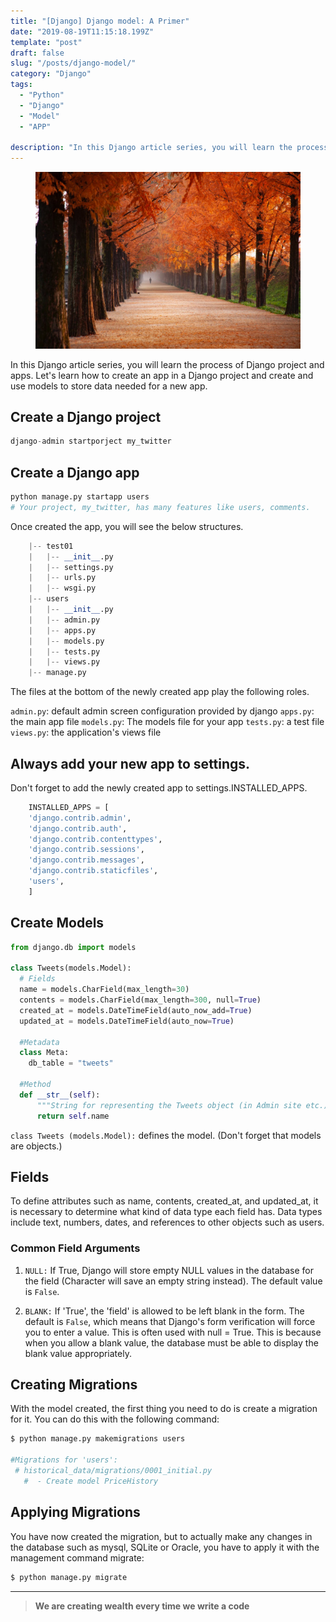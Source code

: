 ```yaml
---
title: "[Django] Django model: A Primer"
date: "2019-08-19T11:15:18.199Z"
template: "post"
draft: false
slug: "/posts/django-model/"
category: "Django"
tags:
  - "Python"
  - "Django"
  - "Model"
  - "APP"

description: "In this Django article series, you will learn the process of Django project and apps."
---
```


<figure>
    <img src="/media/nature-photo4.jpeg" alt="unsplash-film">
    <!-- <figcaption>Splendid</figcaption> -->
</figure>

In this Django article series, you will learn the process of Django project and apps. Let's learn how to create an app in a Django project and create and use models to store data needed for a new app.

## Create a Django project

```python
django-admin startporject my_twitter
```

## Create a Django app

```python
python manage.py startapp users
# Your project, my_twitter, has many features like users, comments.
```

Once created the app, you will see the below structures.

```python
    |-- test01
    |   |-- __init__.py
    |   |-- settings.py
    |   |-- urls.py
    |   |-- wsgi.py
    |-- users
    |   |-- __init__.py
    |   |-- admin.py
    |   |-- apps.py
    |   |-- models.py
    |   |-- tests.py
    |   |-- views.py
    |-- manage.py
```

The files at the bottom of the newly created app play the following roles.

`admin.py`: default admin screen configuration provided by django
`apps.py`: the main app file
`models.py`: The models file for your app
`tests.py`: a test file
`views.py`: the application's views file

## Always add your new app to settings.

Don't forget to add the newly created app to settings.INSTALLED_APPS.

```python
    INSTALLED_APPS = [
    'django.contrib.admin',
    'django.contrib.auth',
    'django.contrib.contenttypes',
    'django.contrib.sessions',
    'django.contrib.messages',
    'django.contrib.staticfiles',
    'users',
    ]
```

## Create Models

```python
from django.db import models

class Tweets(models.Model):
  # Fields
  name = models.CharField(max_length=30)
  contents = models.CharField(max_length=300, null=True)
  created_at = models.DateTimeField(auto_now_add=True)
  updated_at = models.DateTimeField(auto_now=True)

  #Metadata
  class Meta:
    db_table = "tweets"

  #Method
  def __str__(self):
      """String for representing the Tweets object (in Admin site etc.)."""
      return self.name
```

`class Tweets (models.Model):` defines the model. (Don't forget that models are objects.)

## Fields

To define attributes such as name, contents, created_at, and updated_at, it is necessary to determine what kind of data type each field has. Data types include text, numbers, dates, and references to other objects such as users.

### Common Field Arguments

1. `NULL:` If True, Django will store empty NULL values in the database for the field (Character will save an empty string instead). The default value is `False`.

2. `BLANK:` If 'True', the 'field' is allowed to be left blank in the form. The default is `False`, which means that Django's form verification will force you to enter a value. This is often used with null = True. This is because when you allow a blank value, the database must be able to display the blank value appropriately.

## Creating Migrations

With the model created, the first thing you need to do is create a migration for it. You can do this with the following command:

```python
$ python manage.py makemigrations users

#Migrations for 'users':
 # historical_data/migrations/0001_initial.py
   #  - Create model PriceHistory
```

## Applying Migrations

You have now created the migration, but to actually make any changes in the database such as mysql, SQLite or Oracle, you have to apply it with the management command migrate:

```python
$ python manage.py migrate
```

---

> **We are creating wealth every time we write a code**
